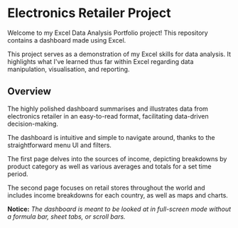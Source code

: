 # Electronics Retailer Project

Welcome to my Excel Data Analysis Portfolio project! This repository contains a dashboard made using Excel.

This project serves as a demonstration of my Excel skills for data analysis. It highlights what I've learned thus far within Excel regarding data manipulation, visualisation, and reporting.

## Overview

The highly polished dashboard summarises and illustrates data from electronics retailer in an easy-to-read format, facilitating data-driven decision-making.

The dashboard is intuitive and simple to navigate around, thanks to the straightforward menu UI and filters.

The first page delves into the sources of income, depicting breakdowns by product category as well as various averages and totals for a set time period.

The second page focuses on retail stores throughout the world and includes income breakdowns for each country, as well as maps and charts.

**Notice:** *The dashboard is meant to be looked at in full-screen mode without a formula bar, sheet tabs, or scroll bars.*

